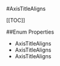 #AxisTitleAligns

[[TOC]]

##Enum Properties 

* AxisTitleAligns
* AxisTitleAligns
* AxisTitleAligns